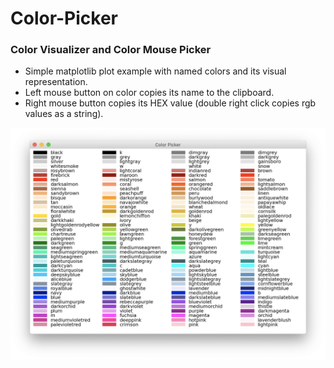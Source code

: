 # Color-Picker

### Color Visualizer and Color Mouse Picker

- Simple matplotlib plot example with named colors and its visual representation.
- Left mouse button on color copies its name to the clipboard.
- Right mouse button copies its HEX value (double right click copies rgb values as a string).



![Screenshot](Color-Picker.png)